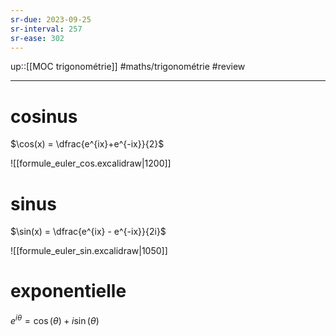 ```yaml
---
sr-due: 2023-09-25
sr-interval: 257
sr-ease: 302
---
```


up::[[MOC trigonométrie]]
#maths/trigonométrie #review 

----


# cosinus
$\cos(x) = \dfrac{e^{ix}+e^{-ix}}{2}$

![[formule_euler_cos.excalidraw|1200]]


# sinus
$\sin(x) = \dfrac{e^{ix} - e^{-ix}}{2i}$

![[formule_euler_sin.excalidraw|1050]]


# exponentielle

$e^{i\theta} = \cos(\theta) + i\sin(\theta)$

